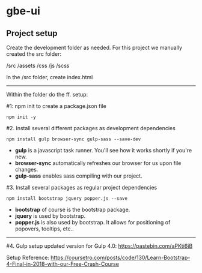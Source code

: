 # gbe-ui

## Project setup

Create the development folder as needed.
For this project we manually created the src folder:

/src
    /assets
    /css
    /js
    /scss

In the /src folder, create index.html

------------

Within the folder do the ff. setup:

#1: npm init to create a package.json file
```
npm init -y
```
#2. Install several different packages as development dependencies
```
npm install gulp browser-sync gulp-sass --save-dev
```
* **gulp** is a javascript task runner. You'll see how it works shortly if you're new.
* **browser-sync** automatically refreshes our browser for us upon file changes.
* **gulp-sass** enables sass compiling with our project.

#3. Install several packages as regular project dependencies
```
npm install bootstrap jquery popper.js --save
```
* **bootstrap** of course is the bootstrap package.
* **jquery** is used by bootstrap.
* **popper.js** is also used by bootstrap. It allows for positioning of popovers, tooltips, etc..

-------------

#4. Gulp setup updated version for Gulp 4.0: https://pastebin.com/aPKti6iB

Setup Reference: https://coursetro.com/posts/code/130/Learn-Bootstrap-4-Final-in-2018-with-our-Free-Crash-Course
